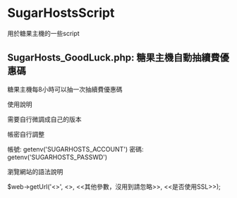# SugarHostsScript
用於糖果主機的一些script



## SugarHosts_GoodLuck.php: 糖果主機自動抽續費優惠碼
糖果主機每8小時可以抽一次抽續費優惠碼

使用說明

需要自行微調成自己的版本

帳密自行調整

帳號: getenv('SUGARHOSTS_ACCOUNT')
密碼: getenv('SUGARHOSTS_PASSWD')

瀏覽網站的語法說明

$web->getUrl('<<URL>>', <<POST DATA>>, <<其他參數，沒用到請忽略>>, <<是否使用SSL>>);
